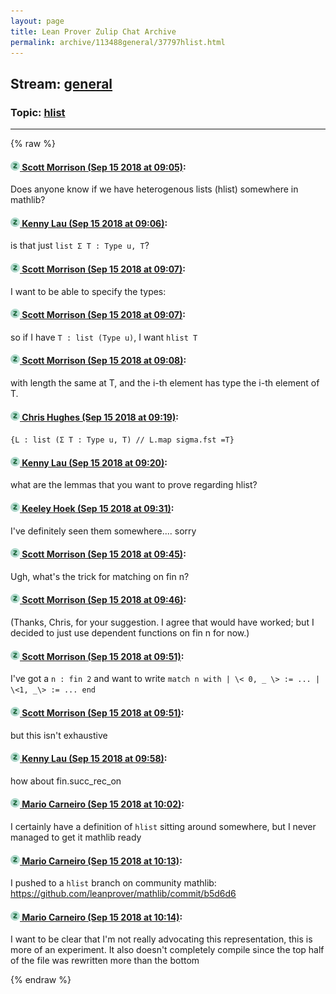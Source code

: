 ```yaml
---
layout: page
title: Lean Prover Zulip Chat Archive 
permalink: archive/113488general/37797hlist.html
---
```


## Stream: [general](index.html)
### Topic: [hlist](37797hlist.html)

---


{% raw %}
#### [![Click to go to Zulip](../../assets/img/zulip2.png) Scott Morrison (Sep 15 2018 at 09:05)](https://leanprover.zulipchat.com/#narrow/stream/113488-general/topic/hlist/near/134000255):
Does anyone know if we have heterogenous lists (hlist) somewhere in mathlib?

#### [![Click to go to Zulip](../../assets/img/zulip2.png) Kenny Lau (Sep 15 2018 at 09:06)](https://leanprover.zulipchat.com/#narrow/stream/113488-general/topic/hlist/near/134000304):
is that just `list Σ T : Type u, T`?

#### [![Click to go to Zulip](../../assets/img/zulip2.png) Scott Morrison (Sep 15 2018 at 09:07)](https://leanprover.zulipchat.com/#narrow/stream/113488-general/topic/hlist/near/134000319):
I want to be able to specify the types:

#### [![Click to go to Zulip](../../assets/img/zulip2.png) Scott Morrison (Sep 15 2018 at 09:07)](https://leanprover.zulipchat.com/#narrow/stream/113488-general/topic/hlist/near/134000326):
so if I have `T : list (Type u)`, I want `hlist T`

#### [![Click to go to Zulip](../../assets/img/zulip2.png) Scott Morrison (Sep 15 2018 at 09:08)](https://leanprover.zulipchat.com/#narrow/stream/113488-general/topic/hlist/near/134000365):
with length the same at T, and the i-th element has type the i-th element of T.

#### [![Click to go to Zulip](../../assets/img/zulip2.png) Chris Hughes (Sep 15 2018 at 09:19)](https://leanprover.zulipchat.com/#narrow/stream/113488-general/topic/hlist/near/134000631):
`{L : list (Σ T : Type u, T) // L.map sigma.fst =T}`

#### [![Click to go to Zulip](../../assets/img/zulip2.png) Kenny Lau (Sep 15 2018 at 09:20)](https://leanprover.zulipchat.com/#narrow/stream/113488-general/topic/hlist/near/134000679):
what are the lemmas that you want to prove regarding hlist?

#### [![Click to go to Zulip](../../assets/img/zulip2.png) Keeley Hoek (Sep 15 2018 at 09:31)](https://leanprover.zulipchat.com/#narrow/stream/113488-general/topic/hlist/near/134000960):
I've definitely seen them somewhere.... sorry

#### [![Click to go to Zulip](../../assets/img/zulip2.png) Scott Morrison (Sep 15 2018 at 09:45)](https://leanprover.zulipchat.com/#narrow/stream/113488-general/topic/hlist/near/134001356):
Ugh, what's the trick for matching on fin n?

#### [![Click to go to Zulip](../../assets/img/zulip2.png) Scott Morrison (Sep 15 2018 at 09:46)](https://leanprover.zulipchat.com/#narrow/stream/113488-general/topic/hlist/near/134001405):
(Thanks, Chris, for your suggestion. I agree that would have worked; but I decided to just use dependent functions on fin n for now.)

#### [![Click to go to Zulip](../../assets/img/zulip2.png) Scott Morrison (Sep 15 2018 at 09:51)](https://leanprover.zulipchat.com/#narrow/stream/113488-general/topic/hlist/near/134001572):
I've got a `n : fin 2` and want to write `match n with | \< 0, _ \> := ... | \<1, _\> := ... end`

#### [![Click to go to Zulip](../../assets/img/zulip2.png) Scott Morrison (Sep 15 2018 at 09:51)](https://leanprover.zulipchat.com/#narrow/stream/113488-general/topic/hlist/near/134001573):
but this isn't exhaustive

#### [![Click to go to Zulip](../../assets/img/zulip2.png) Kenny Lau (Sep 15 2018 at 09:58)](https://leanprover.zulipchat.com/#narrow/stream/113488-general/topic/hlist/near/134001808):
how about fin.succ_rec_on

#### [![Click to go to Zulip](../../assets/img/zulip2.png) Mario Carneiro (Sep 15 2018 at 10:02)](https://leanprover.zulipchat.com/#narrow/stream/113488-general/topic/hlist/near/134001921):
I certainly have a definition of `hlist` sitting around somewhere, but I never managed to get it mathlib ready

#### [![Click to go to Zulip](../../assets/img/zulip2.png) Mario Carneiro (Sep 15 2018 at 10:13)](https://leanprover.zulipchat.com/#narrow/stream/113488-general/topic/hlist/near/134002166):
I pushed to a `hlist` branch on community mathlib: https://github.com/leanprover/mathlib/commit/b5d6d6

#### [![Click to go to Zulip](../../assets/img/zulip2.png) Mario Carneiro (Sep 15 2018 at 10:14)](https://leanprover.zulipchat.com/#narrow/stream/113488-general/topic/hlist/near/134002208):
I want to be clear that I'm not really advocating this representation, this is more of an experiment. It also doesn't completely compile since the top half of the file was rewritten more than the bottom


{% endraw %}
